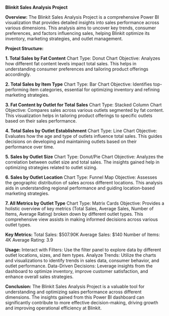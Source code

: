 **Blinkit Sales Analysis Project**

**Overview:**
The Blinkit Sales Analysis Project is a comprehensive Power BI visualization that provides detailed insights into sales performance across various dimensions. This analysis aims to uncover key trends, consumer preferences, and factors influencing sales, helping Blinkit optimize its inventory, marketing strategies, and outlet management.

**Project Structure:**

**1. Total Sales by Fat Content**
Chart Type: Donut Chart
Objective: Analyzes how different fat content levels impact total sales. This helps in understanding consumer preferences and tailoring product offerings accordingly.

**2. Total Sales by Item Type**
Chart Type: Bar Chart
Objective: Identifies top-performing item categories, essential for optimizing inventory and refining marketing strategies.

**3. Fat Content by Outlet for Total Sales**
Chart Type: Stacked Column Chart
Objective: Compares sales across various outlets segmented by fat content. This visualization helps in tailoring product offerings to specific outlets based on their sales performance.

**4. Total Sales by Outlet Establishment**
Chart Type: Line Chart
Objective: Evaluates how the age and type of outlets influence total sales. This guides decisions on developing and maintaining outlets based on their performance over time.

**5. Sales by Outlet Size**
Chart Type: Donut/Pie Chart
Objective: Analyzes the correlation between outlet size and total sales. The insights gained help in optimizing strategies related to outlet sizing.

**6. Sales by Outlet Location**
Chart Type: Funnel Map
Objective: Assesses the geographic distribution of sales across different locations. This analysis aids in understanding regional performance and guiding location-based marketing strategies.

**7. All Metrics by Outlet Type**
Chart Type: Matrix Cards
Objective: Provides a holistic overview of key metrics (Total Sales, Average Sales, Number of Items, Average Rating) broken down by different outlet types. This comprehensive view assists in making informed decisions across various outlet types.


**Key Metrics:**
Total Sales: $507.90K
Average Sales: $140
Number of Items: 4K
Average Rating: 3.9

**Usage:**
Interact with Filters: Use the filter panel to explore data by different outlet locations, sizes, and item types.
Analyze Trends: Utilize the charts and visualizations to identify trends in sales data, consumer behavior, and outlet performance.
Data-Driven Decisions: Leverage insights from the dashboard to optimize inventory, improve customer satisfaction, and enhance overall sales strategies.

**Conclusion:**
The Blinkit Sales Analysis Project is a valuable tool for understanding and optimizing sales performance across different dimensions. The insights gained from this Power BI dashboard can significantly contribute to more effective decision-making, driving growth and improving operational efficiency at Blinkit.
